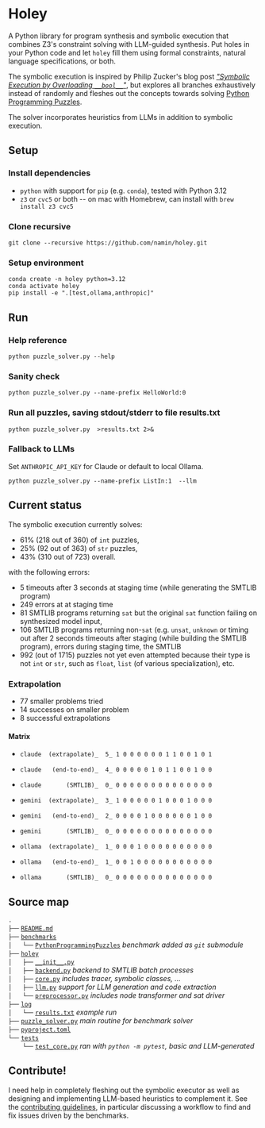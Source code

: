 # Holey

A Python library for program synthesis and symbolic execution that combines Z3's constraint solving with LLM-guided synthesis. Put holes in your Python code and let `holey` fill them using formal constraints, natural language specifications, or both.

The symbolic execution is
inspired by Philip Zucker's blog post [_"Symbolic Execution by Overloading `__bool__`"_](https://www.philipzucker.com/overload_bool/),
but explores all branches exhaustively instead of randomly and fleshes out the concepts towards solving [Python Programming Puzzles](https://github.com/microsoft/PythonProgrammingPuzzles).

The solver incorporates heuristics from LLMs in addition to symbolic execution.

## Setup

### Install dependencies

- `python` with support for `pip` (e.g. `conda`), tested with Python 3.12
- `z3` or `cvc5` or both -- on mac with Homebrew, can install with `brew install z3 cvc5`
  
### Clone recursive

```
git clone --recursive https://github.com/namin/holey.git
```

### Setup environment
```
conda create -n holey python=3.12
conda activate holey
pip install -e ".[test,ollama,anthropic]"
```

## Run

### Help reference

```
python puzzle_solver.py --help
```

### Sanity check

```
python puzzle_solver.py --name-prefix HelloWorld:0
```

### Run all puzzles, saving stdout/stderr to file results.txt

```
python puzzle_solver.py  >results.txt 2>&
```

### Fallback to LLMs

Set `ANTHROPIC_API_KEY` for Claude or default to local Ollama.

```
python puzzle_solver.py --name-prefix ListIn:1  --llm
```

## Current status

The symbolic execution currently solves:
- 61% (218 out of 360) of `int` puzzles,
- 25% (92 out of 363) of `str` puzzles,
- 43% (310 out of 723) overall.

with the following errors:
- 5 timeouts after 3 seconds at staging time (while generating the SMTLIB program)
- 249 errors at at staging time
- 81 SMTLIB programs returning `sat` but the original `sat` function failing on synthesized model input,
- 106 SMTLIB programs returning non-`sat` (e.g. `unsat`, `unknown` or timing out after 2 seconds
timeouts after staging (while building the SMTLIB program), errors during staging time, the SMTLIB
- 992 (out of 1715) puzzles not yet even attempted because their type is not `int` or `str`, such as `float`, `list` (of various specialization), etc.

### Extrapolation
- 77 smaller problems tried
- 14 successes on smaller problem
- 8 successful extrapolations

#### Matrix
-     claude  (extrapolate)_  5_ 1 0 0 0 0 0 0 1 1 0 0 1 0 1
-     claude   (end-to-end)_  4_ 0 0 0 0 0 1 0 1 1 0 0 1 0 0
-     claude       (SMTLIB)_  0_ 0 0 0 0 0 0 0 0 0 0 0 0 0 0
-     gemini  (extrapolate)_  3_ 1 0 0 0 0 0 1 0 0 0 1 0 0 0
-     gemini   (end-to-end)_  2_ 0 0 0 0 1 0 0 0 0 0 0 1 0 0
-     gemini       (SMTLIB)_  0_ 0 0 0 0 0 0 0 0 0 0 0 0 0 0
-     ollama  (extrapolate)_  1_ 0 0 0 1 0 0 0 0 0 0 0 0 0 0
-     ollama   (end-to-end)_  1_ 0 0 1 0 0 0 0 0 0 0 0 0 0 0
-     ollama       (SMTLIB)_  0_ 0 0 0 0 0 0 0 0 0 0 0 0 0 0

## Source map

`.`<br/>
`├──` [`README.md`](README.md)<br/>
`├──` [`benchmarks`](benchmarks)<br/>
`│   └──` [`PythonProgrammingPuzzles`](https://github.com/microsoft/PythonProgrammingPuzzles) _benchmark added as `git` submodule_<br/>
`├──` [`holey`](holey)<br/>
`│   ├──` [`__init__.py`](holey/__init__.py)<br/>
`│   ├──` [`backend.py`](holey/backend.py) _backend to SMTLIB batch processes_<br/>
`│   ├──` [`core.py`](holey/core.py) _includes tracer, symbolic classes, ..._<br/>
`│   ├──` [`llm.py`](holey/llm.py) _support for LLM generation and code extraction_<br/>
`│   └──` [`preprocessor.py`](holey/preprocessor.py) _includes node transformer and sat driver_<br/>
`├──` [`log`](log)<br/>
`│   └──` [`results.txt`](log/results.txt) _example run_<br/>
`├──` [`puzzle_solver.py`](puzzle_solver.py) _main routine for benchmark solver_<br/>
`├──` [`pyproject.toml`](pyproject.toml)<br/>
`└──` [`tests`](tests)<br/>
`    └──` [`test_core.py`](tests/test_core.py) _ran with `python -m pytest`, basic and LLM-generated_<br/>

## Contribute!

I need help in completely fleshing out the symbolic executor as well as designing and implementing LLM-based heuristics to complement it.
See the [contributing guidelines](CONTRIBUTING.md), in particular discussing a workflow to find and fix issues driven by the benchmarks.
